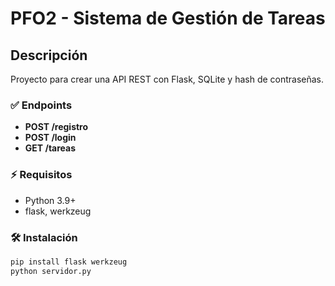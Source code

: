 # PFO2 - Sistema de Gestión de Tareas

## Descripción
Proyecto para crear una API REST con Flask, SQLite y hash de contraseñas.

### ✅ Endpoints
- **POST /registro**
- **POST /login**
- **GET /tareas**

### ⚡️ Requisitos
- Python 3.9+
- flask, werkzeug

### 🛠️ Instalación
```bash
pip install flask werkzeug
python servidor.py
